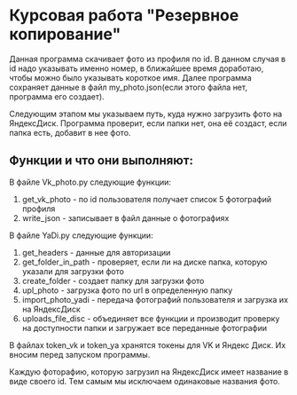 # Курсовая работа "Резервное копирование"

Данная программа скачивает фото из профиля по id. В данном случая в id надо указывать именно номер, в ближайшее время доработаю, чтобы можно было указывать короткое имя. Далее программа сохраняет данные в файл my_photo.json(если этого файла нет, программа его создает).

Следующим этапом мы указываем путь, куда нужно загрузить фото на ЯндексДиск. Программа проверит, если папки нет, она её создаст, если папка есть, добавит в нее фото.

## Функции и что они выполняют:

В файле Vk_photo.py следующие функции:

1. get_vk_photo - по id пользователя получает список 5 фотографий профиля
2. write_json - записывает в файл данные о фотографиях

В файле YaDi.py следующие функции:

1. get_headers - данные для авторизации
2. get_folder_in_path - проверяет, если ли на диске папка, которую указали для загрузки фото
3. create_folder - создает папку для загрузки фото
4. upl_photo - загрузка фото по url в определенную папку
5. import_photo_yadi - передача фотографий пользователя и загрузка их на ЯндексДиск
6. uploads_file_disc - объединяет все функции и производит проверку на доступности папки и загружает все переданные фотографии

В файлах token_vk и token_ya хранятся токены для VK и Яндекс Диск. Их вносим перед запуском программы.

Каждую фоторафию, которую загрузил на ЯндексДиск имеет название в виде своего id. Тем самым мы исключаем одинаковые названия фото.

